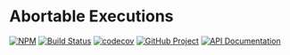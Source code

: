 Abortable Executions
====================

[![NPM][npm-image]][npm-url]
[![Build Status][build-status-img]][build-status-link]
[![codecov][codecov-image]][codecov-url]
[![GitHub Project][github-image]][github-url]
[![API Documentation][api-docs-image]][API documentation]

[npm-image]: https://img.shields.io/npm/v/@run-z/exec-z.svg?logo=npm
[npm-url]: https://www.npmjs.com/package/@run-z/exec-z
[build-status-img]: https://github.com/run-z/exec-z/workflows/Build/badge.svg
[build-status-link]: https://github.com/run-z/exec-z/actions?query=workflow%3ABuild
[codecov-image]: https://codecov.io/gh/run-z/exec-z/branch/master/graph/badge.svg
[codecov-url]: https://codecov.io/gh/run-z/exec-z
[github-image]: https://img.shields.io/static/v1?logo=github&label=GitHub&message=project&color=informational
[github-url]: https://github.com/run-z/exec-z
[api-docs-image]: https://img.shields.io/static/v1?logo=typescript&label=API&message=docs&color=informational
[API documentation]: https://run-z.github.io/exec-z/ 

